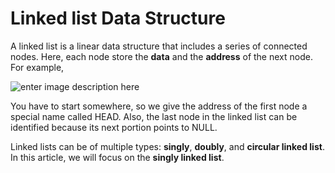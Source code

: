 #  Linked list Data Structure



A linked list is a linear data structure that includes a series of connected nodes. Here, each node store the  **data**  and the  **address**  of the next node. For example,



![enter image description here](https://cdn.programiz.com/sites/tutorial2program/files/linked-list-concept.png)

You have to start somewhere, so we give the address of the first node a special name called  HEAD. Also, the last node in the linked list can be identified because its next portion points to  NULL.

Linked lists can be of multiple types:  **singly**,  **doubly**, and  **circular linked list**. In this article, we will focus on the  **singly linked list**. 